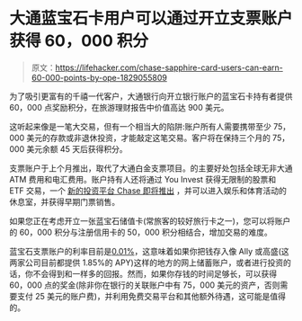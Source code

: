 # 大通蓝宝石卡用户可以通过开立支票账户获得 60，000 积分

> 原文：<https://lifehacker.com/chase-sapphire-card-users-can-earn-60-000-points-by-ope-1829055809>

为了吸引更富有的千禧一代客户，大通银行向开立银行账户的蓝宝石卡持有者提供 60，000 点奖励积分，在旅游理财报告中价值高达 900 美元。



这听起来像是一笔大交易，但有一个相当大的陷阱:账户所有人需要携带至少 75，000 美元的存款或非退休投资，才能敲定这笔交易。客户将在保持三个月的 75，000 美元余额 45 天后获得积分。

支票账户于上个月推出，取代了大通白金支票项目。的主要好处包括全球无非大通 ATM 费用和电汇费用。账户持有人还将通过 You Invest 获得无限制的股票和 ETF 交易，一个 [新的投资平台 Chase 即将推出](https://twocents.lifehacker.com/jp-morgan-to-offer-no-fee-trading-1828515981) ，并可以进入娱乐和体育活动的休息室，并获得早期门票销售。

如果您正在考虑开立一张蓝宝石储值卡(常旅客的较好旅行卡之一)，您可以将账户的 60，000 积分与注册信用卡的 50，000 积分相结合，增加交易的难度。

蓝宝石支票账户的利率目前是[0.01%](https://chaseonline.chase.com/resources/RateSheetForCons80219142018.pdf)，这意味着如果你把钱存入像 Ally 或高盛(这两家公司目前都提供 1.85%的 APY)这样的地方的网上储蓄账户，或者进行投资的话，你不会得到和一样多的回报。然而，如果你存钱的时间足够长，可以获得 60，000 点的奖金(除非你在银行的关联账户中有 75，000 美元的资产，否则需要支付 25 美元的账户费)，并利用免费交易平台和其他额外待遇，这可能是值得的。
